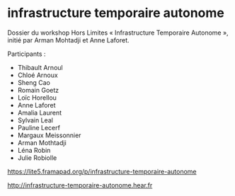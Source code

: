 infrastructure temporaire autonome
==================================

Dossier du workshop Hors Limites « Infrastructure Temporaire Autonome », initié par Arman Mohtadji et Anne Laforet.

Participants :

- Thibault Arnoul
- Chloé Arnoux
- Sheng Cao
- Romain Goetz
- Loïc Horellou
- Anne Laforet
- Amalia Laurent
- Sylvain Leal
- Pauline Lecerf
- Margaux Meissonnier
- Arman Mothtadji
- Léna Robin
- Julie Robiolle


https://lite5.framapad.org/p/infrastructure-temporaire-autonome

http://infrastructure-temporaire-autonome.hear.fr
